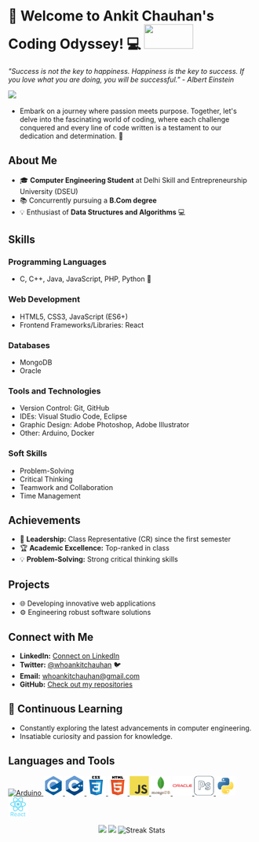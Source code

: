 # 🚀 Welcome to Ankit Chauhan's Coding Odyssey! 💻 <img src="https://komarev.com/ghpvc/?username=whoankitchauhan&label=Views&color=blue&style=plastic" width="100" height="50">


*"Success is not the key to happiness. Happiness is the key to success. If you love what you are doing, you will be successful." - Albert Einstein*

<img src="https://user-images.githubusercontent.com/74038190/213910845-af37a709-8995-40d6-be59-724526e3c3d7.gif" width="900">


- Embark on a journey where passion meets purpose. Together, let's delve into the fascinating world of coding, where each challenge conquered and every line of code written is a testament to our dedication and determination. 🚀



## About Me

- 🎓 **Computer Engineering Student** at Delhi Skill and Entrepreneurship University (DSEU)
- 📚 Concurrently pursuing a **B.Com degree**
- 💡 Enthusiast of **Data Structures and Algorithms** 💻

## Skills

### Programming Languages
- C, C++, Java, JavaScript, PHP, Python 🐍

### Web Development
- HTML5, CSS3, JavaScript (ES6+)
- Frontend Frameworks/Libraries: React

### Databases
- MongoDB
- Oracle

### Tools and Technologies
- Version Control: Git, GitHub
- IDEs: Visual Studio Code, Eclipse
- Graphic Design: Adobe Photoshop, Adobe Illustrator
- Other: Arduino, Docker

### Soft Skills
- Problem-Solving
- Critical Thinking
- Teamwork and Collaboration
- Time Management

## Achievements

- 🚀 **Leadership:** Class Representative (CR) since the first semester
- 🏆 **Academic Excellence:** Top-ranked in class
- 💡 **Problem-Solving:** Strong critical thinking skills

## Projects

- 🌐 Developing innovative web applications
- ⚙️ Engineering robust software solutions

## Connect with Me

- **LinkedIn:** [Connect on LinkedIn](https://www.linkedin.com/in/whoankitchauhan)
- **Twitter:** [@whoankitchauhan](https://twitter.com/whoankitchauhan) 🐦
- **Email:** [whoankitchauhan@gmail.com](mailto:whoankitchauhan@gmail.com)
- **GitHub:** [Check out my repositories](https://github.com/whoankitchauhan)

## 🌱 Continuous Learning

- Constantly exploring the latest advancements in computer engineering.
- Insatiable curiosity and passion for knowledge.

## Languages and Tools

<p align="left">
  <a href="https://www.arduino.cc/" target="_blank" rel="noreferrer"> 
    <img src="https://cdn.worldvectorlogo.com/logos/arduino-1.svg" alt="Arduino" width="40" height="40"/> 
  </a> 
  <a href="https://www.cprogramming.com/" target="_blank" rel="noreferrer"> 
    <img src="https://raw.githubusercontent.com/devicons/devicon/master/icons/c/c-original.svg" alt="C" width="40" height="40"/> 
  </a> 
  <a href="https://www.w3schools.com/cpp/" target="_blank" rel="noreferrer"> 
    <img src="https://raw.githubusercontent.com/devicons/devicon/master/icons/cplusplus/cplusplus-original.svg" alt="C++" width="40" height="40"/> 
  </a> 
  <a href="https://www.w3schools.com/css/" target="_blank" rel="noreferrer"> 
    <img src="https://raw.githubusercontent.com/devicons/devicon/master/icons/css3/css3-original-wordmark.svg" alt="CSS" width="40" height="40"/> 
  </a> 
  <a href="https://www.w3.org/html/" target="_blank" rel="noreferrer"> 
    <img src="https://raw.githubusercontent.com/devicons/devicon/master/icons/html5/html5-original-wordmark.svg" alt="HTML" width="40" height="40"/> 
  </a> 
  <a href="https://developer.mozilla.org/en-US/docs/Web/JavaScript" target="_blank" rel="noreferrer"> 
    <img src="https://raw.githubusercontent.com/devicons/devicon/master/icons/javascript/javascript-original.svg" alt="JavaScript" width="40" height="40"/> 
  </a> 
  <a href="https://www.mongodb.com/" target="_blank" rel="noreferrer"> 
    <img src="https://raw.githubusercontent.com/devicons/devicon/master/icons/mongodb/mongodb-original-wordmark.svg" alt="MongoDB" width="40" height="40"/> 
  </a> 
  <a href="https://www.oracle.com/" target="_blank" rel="noreferrer"> 
    <img src="https://raw.githubusercontent.com/devicons/devicon/master/icons/oracle/oracle-original.svg" alt="Oracle" width="40" height="40"/> 
  </a> 
  <a href="https://www.photoshop.com/en" target="_blank" rel="noreferrer"> 
    <img src="https://raw.githubusercontent.com/devicons/devicon/master/icons/photoshop/photoshop-line.svg" alt="Photoshop" width="40" height="40"/> 
  </a> 
  <a href="https://www.python.org" target="_blank" rel="noreferrer"> 
    <img src="https://raw.githubusercontent.com/devicons/devicon/master/icons/python/python-original.svg" alt="Python" width="40" height="40"/> 
  </a> 
  <a href="https://reactjs.org/" target="_blank" rel="noreferrer"> 
    <img src="https://raw.githubusercontent.com/devicons/devicon/master/icons/react/react-original-wordmark.svg" alt="React" width="40" height="40"/> 
  </a> 
</p>

<p align="center">
  <img src="https://github-readme-stats.vercel.app/api?username=whoankitchauhan&count_private=true&show_icons=true&theme=dracula&line_height=40">
  <img src="https://github-readme-stats.vercel.app/api/top-langs/?username=whoankitchauhan&count_private=true&hide=html,scss,ejs&theme=dracula&line_height=10">
  <img src="https://github-readme-streak-stats.herokuapp.com/?user=whoankitchauhan&theme=dracula" alt="Streak Stats" />
</p>
